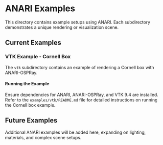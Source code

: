 # ANARI Examples

This directory contains example setups using ANARI. Each subdirectory demonstrates a unique rendering or visualization scene.

## Current Examples

### VTK Example - Cornell Box
The `vtk` subdirectory contains an example of rendering a Cornell box with ANARI-OSPRay.

#### Running the Example
Ensure dependencies for ANARI, ANARI-OSPRay, and VTK 9.4 are installed. Refer to the `examples/vtk/README.md` file for detailed instructions on running the Cornell box example.

## Future Examples
Additional ANARI examples will be added here, expanding on lighting, materials, and complex scene setups.
